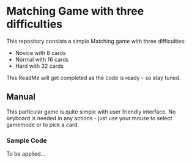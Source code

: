# Matching Game with three difficulties
This repository consists a simple Matching game with three difficulties:

- Novice with 8 cards
- Normal with 16 cards
- Hard with 32 cards

This ReadMe will get completed as the code is ready - so stay tuned.

## Manual
This particular game is quite simple with user friendly interface. No keyboard is needed in any actions - just use your mouse to select gamemode or to pick a card.

### Sample Code

To be applied...
